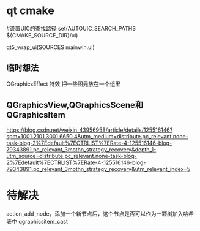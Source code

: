 ﻿
# qt cmake
#设置UIC的查找路径
set(AUTOUIC_SEARCH_PATHS ${CMAKE_SOURCE_DIR}/ui)

qt5_wrap_ui(SOURCES mainwin.ui)

## 临时想法
QGraphicsEffect 特效
把一些图元放在一个组里

## QGraphicsView,QGraphicsScene和QGraphicsItem
https://blog.csdn.net/weixin_43956958/article/details/125516146?spm=1001.2101.3001.6650.4&utm_medium=distribute.pc_relevant.none-task-blog-2%7Edefault%7ECTRLIST%7ERate-4-125516146-blog-79343891.pc_relevant_3mothn_strategy_recovery&depth_1-utm_source=distribute.pc_relevant.none-task-blog-2%7Edefault%7ECTRLIST%7ERate-4-125516146-blog-79343891.pc_relevant_3mothn_strategy_recovery&utm_relevant_index=5

# 待解决
action_add_node，添加一个新节点后，这个节点是否可以作为一颗树加入哈希表中
qgraphicsitem_cast